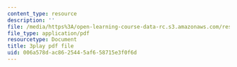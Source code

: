```yaml
---
content_type: resource
description: ''
file: /media/https%3A/open-learning-course-data-rc.s3.amazonaws.com/res-2-002-finite-element-procedures-for-solids-and-structures-spring-2010/006a578dac8625445af658715e3f0f6d_TJh7KPABk6I.pdf
file_type: application/pdf
resourcetype: Document
title: 3play pdf file
uid: 006a578d-ac86-2544-5af6-58715e3f0f6d
---
```

